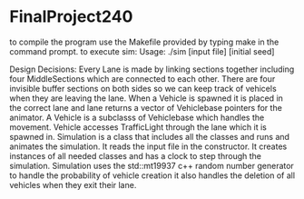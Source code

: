 # FinalProject240

to compile the program use the Makefile provided by typing make in the command prompt.
to execute sim: Usage: ./sim [input file] [initial seed]

Design Decisions:
Every Lane is made by linking sections together including four MiddleSections which are connected to each other. There are four invisible buffer sections on both sides so we can keep track of vehicels when they are leaving the lane. When a Vehicle is spawned it is placed in the correct lane and lane returns a vector of Vehiclebase pointers for the animator.
A Vehicle is a subclasss of Vehiclebase which handles the movement. Vehicle accesses TrafficLight through the lane which it is spawned in.
Simulation is a class that includes all the classes and runs and animates the simulation. It reads the input file in the constructor. It creates instances of all needed classes and has a clock to step through the simulation. Simulation uses the std::mt19937 c++ random number generator to handle the probability of vehicle creation it also handles the deletion of all vehicles when they exit their lane. 
